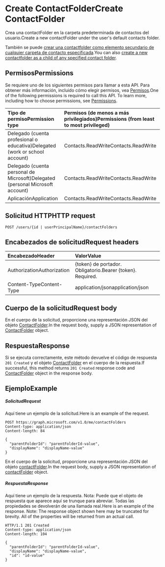 # <a name="create-contactfolder"></a><span data-ttu-id="c72cd-101">Create ContactFolder</span><span class="sxs-lookup"><span data-stu-id="c72cd-101">Create ContactFolder</span></span>

<span data-ttu-id="c72cd-102">Crea una contactFolder en la carpeta predeterminada de contactos del usuario.</span><span class="sxs-lookup"><span data-stu-id="c72cd-102">Create a new contactFolder under the user's default contacts folder.</span></span>

<span data-ttu-id="c72cd-103">También se puede [crear una contactfolder como elemento secundario de cualquier carpeta de contacto especificada](contactfolder_post_childfolders.md).</span><span class="sxs-lookup"><span data-stu-id="c72cd-103">You can also [create a new contactfolder as a child of any specified contact folder](contactfolder_post_childfolders.md).</span></span>
## <a name="permissions"></a><span data-ttu-id="c72cd-104">Permisos</span><span class="sxs-lookup"><span data-stu-id="c72cd-104">Permissions</span></span>
<span data-ttu-id="c72cd-p101">Se requiere uno de los siguientes permisos para llamar a esta API. Para obtener más información, incluido cómo elegir permisos, vea [Permisos](../../../concepts/permissions_reference.md).</span><span class="sxs-lookup"><span data-stu-id="c72cd-p101">One of the following permissions is required to call this API. To learn more, including how to choose permissions, see [Permissions](../../../concepts/permissions_reference.md).</span></span>

|<span data-ttu-id="c72cd-107">Tipo de permiso</span><span class="sxs-lookup"><span data-stu-id="c72cd-107">Permission type</span></span>      | <span data-ttu-id="c72cd-108">Permisos (de menos a más privilegiados)</span><span class="sxs-lookup"><span data-stu-id="c72cd-108">Permissions (from least to most privileged)</span></span>              |
|:--------------------|:---------------------------------------------------------|
|<span data-ttu-id="c72cd-109">Delegado (cuenta profesional o educativa)</span><span class="sxs-lookup"><span data-stu-id="c72cd-109">Delegated (work or school account)</span></span> | <span data-ttu-id="c72cd-110">Contacts.ReadWrite</span><span class="sxs-lookup"><span data-stu-id="c72cd-110">Contacts.ReadWrite</span></span>    |
|<span data-ttu-id="c72cd-111">Delegado (cuenta personal de Microsoft)</span><span class="sxs-lookup"><span data-stu-id="c72cd-111">Delegated (personal Microsoft account)</span></span> | <span data-ttu-id="c72cd-112">Contacts.ReadWrite</span><span class="sxs-lookup"><span data-stu-id="c72cd-112">Contacts.ReadWrite</span></span>    |
|<span data-ttu-id="c72cd-113">Aplicación</span><span class="sxs-lookup"><span data-stu-id="c72cd-113">Application</span></span> | <span data-ttu-id="c72cd-114">Contacts.ReadWrite</span><span class="sxs-lookup"><span data-stu-id="c72cd-114">Contacts.ReadWrite</span></span> |

## <a name="http-request"></a><span data-ttu-id="c72cd-115">Solicitud HTTP</span><span class="sxs-lookup"><span data-stu-id="c72cd-115">HTTP request</span></span>
<!-- { "blockType": "ignored" } -->
```http
POST /users/{id | userPrincipalName}/contactFolders
```
## <a name="request-headers"></a><span data-ttu-id="c72cd-116">Encabezados de solicitud</span><span class="sxs-lookup"><span data-stu-id="c72cd-116">Request headers</span></span>
| <span data-ttu-id="c72cd-117">Encabezado</span><span class="sxs-lookup"><span data-stu-id="c72cd-117">Header</span></span>       | <span data-ttu-id="c72cd-118">Valor</span><span class="sxs-lookup"><span data-stu-id="c72cd-118">Value</span></span> |
|:---------------|:--------|
| <span data-ttu-id="c72cd-119">Authorization</span><span class="sxs-lookup"><span data-stu-id="c72cd-119">Authorization</span></span>  | <span data-ttu-id="c72cd-p102">{token} de portador. Obligatorio.</span><span class="sxs-lookup"><span data-stu-id="c72cd-p102">Bearer {token}. Required.</span></span>  |
| <span data-ttu-id="c72cd-122">Content-Type</span><span class="sxs-lookup"><span data-stu-id="c72cd-122">Content-Type</span></span>  | <span data-ttu-id="c72cd-123">application/json</span><span class="sxs-lookup"><span data-stu-id="c72cd-123">application/json</span></span>  |

## <a name="request-body"></a><span data-ttu-id="c72cd-124">Cuerpo de la solicitud</span><span class="sxs-lookup"><span data-stu-id="c72cd-124">Request body</span></span>
<span data-ttu-id="c72cd-125">En el cuerpo de la solicitud, proporcione una representación JSON del objeto [ContactFolder](../resources/contactfolder.md).</span><span class="sxs-lookup"><span data-stu-id="c72cd-125">In the request body, supply a JSON representation of [ContactFolder](../resources/contactfolder.md) object.</span></span>

## <a name="response"></a><span data-ttu-id="c72cd-126">Respuesta</span><span class="sxs-lookup"><span data-stu-id="c72cd-126">Response</span></span>

<span data-ttu-id="c72cd-127">Si se ejecuta correctamente, este método devuelve el código de respuesta `201 Created` y el objeto [ContactFolder](../resources/contactfolder.md) en el cuerpo de la respuesta.</span><span class="sxs-lookup"><span data-stu-id="c72cd-127">If successful, this method returns `201 Created` response code and [ContactFolder](../resources/contactfolder.md) object in the response body.</span></span>

## <a name="example"></a><span data-ttu-id="c72cd-128">Ejemplo</span><span class="sxs-lookup"><span data-stu-id="c72cd-128">Example</span></span>
##### <a name="request"></a><span data-ttu-id="c72cd-129">Solicitud</span><span class="sxs-lookup"><span data-stu-id="c72cd-129">Request</span></span>
<span data-ttu-id="c72cd-130">Aquí tiene un ejemplo de la solicitud.</span><span class="sxs-lookup"><span data-stu-id="c72cd-130">Here is an example of the request.</span></span>
<!-- {
  "blockType": "request",
  "name": "create_contactfolder_from_user"
}-->
```http
POST https://graph.microsoft.com/v1.0/me/contactFolders
Content-type: application/json
Content-length: 84

{
  "parentFolderId": "parentFolderId-value",
  "displayName": "displayName-value"
}
```
<span data-ttu-id="c72cd-131">En el cuerpo de la solicitud, proporcione una representación JSON del objeto [contactFolder](../resources/contactfolder.md).</span><span class="sxs-lookup"><span data-stu-id="c72cd-131">In the request body, supply a JSON representation of [contactFolder](../resources/contactfolder.md) object.</span></span>
##### <a name="response"></a><span data-ttu-id="c72cd-132">Respuesta</span><span class="sxs-lookup"><span data-stu-id="c72cd-132">Response</span></span>
<span data-ttu-id="c72cd-p103">Aquí tiene un ejemplo de la respuesta. Nota: Puede que el objeto de respuesta que aparece aquí se trunque para abreviar. Todas las propiedades se devolverán de una llamada real.</span><span class="sxs-lookup"><span data-stu-id="c72cd-p103">Here is an example of the response. Note: The response object shown here may be truncated for brevity. All of the properties will be returned from an actual call.</span></span>
<!-- {
  "blockType": "response",
  "truncated": true,
  "@odata.type": "microsoft.graph.contactFolder"
} -->
```http
HTTP/1.1 201 Created
Content-type: application/json
Content-length: 104

{
  "parentFolderId": "parentFolderId-value",
  "displayName": "displayName-value",
  "id": "id-value"
}
```

<!-- uuid: 8fcb5dbc-d5aa-4681-8e31-b001d5168d79
2015-10-25 14:57:30 UTC -->
<!-- {
  "type": "#page.annotation",
  "description": "Create ContactFolder",
  "keywords": "",
  "section": "documentation",
  "tocPath": ""
}-->
